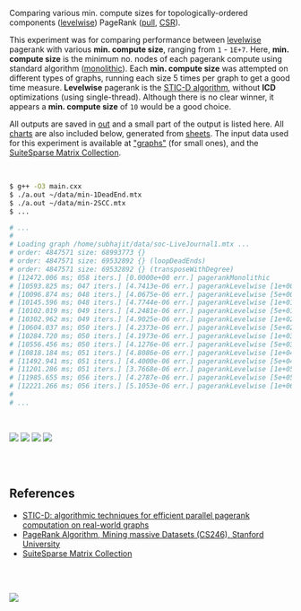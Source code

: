 Comparing various min. compute sizes for topologically-ordered components
([levelwise]) PageRank ([pull], [CSR]).

This experiment was for comparing performance between [levelwise] pagerank
with various **min. compute size**, ranging from `1` - `1E+7`. Here,
**min. compute size** is the minimum no. nodes of each pagerank compute using
standard algorithm ([monolithic]). Each **min. compute size** was attempted on
different types of graphs, running each size 5 times per graph to get a good
time measure. **Levelwise** pagerank is the [STIC-D algorithm], without
**ICD** optimizations (using single-thread). Although there is no clear
winner, it appears a **min. compute size** of `10` would be a good choice.

All outputs are saved in [out](out/) and a small part of the output is listed
here. All [charts] are also included below, generated from [sheets]. The input
data used for this experiment is available at ["graphs"] (for small ones), and
the [SuiteSparse Matrix Collection].

<br>

```bash
$ g++ -O3 main.cxx
$ ./a.out ~/data/min-1DeadEnd.mtx
$ ./a.out ~/data/min-2SCC.mtx
$ ...

# ...
#
# Loading graph /home/subhajit/data/soc-LiveJournal1.mtx ...
# order: 4847571 size: 68993773 {}
# order: 4847571 size: 69532892 {} (loopDeadEnds)
# order: 4847571 size: 69532892 {} (transposeWithDegree)
# [12472.006 ms; 058 iters.] [0.0000e+00 err.] pagerankMonolithic
# [10593.825 ms; 047 iters.] [4.7413e-06 err.] pagerankLevelwise [1e+00 min-compute-size]
# [10096.874 ms; 048 iters.] [4.0675e-06 err.] pagerankLevelwise [5e+00 min-compute-size]
# [10145.596 ms; 048 iters.] [4.7744e-06 err.] pagerankLevelwise [1e+01 min-compute-size]
# [10102.019 ms; 049 iters.] [4.2481e-06 err.] pagerankLevelwise [5e+01 min-compute-size]
# [10302.962 ms; 049 iters.] [4.9025e-06 err.] pagerankLevelwise [1e+02 min-compute-size]
# [10604.037 ms; 050 iters.] [4.2373e-06 err.] pagerankLevelwise [5e+02 min-compute-size]
# [10284.720 ms; 050 iters.] [4.1973e-06 err.] pagerankLevelwise [1e+03 min-compute-size]
# [10556.456 ms; 050 iters.] [4.1276e-06 err.] pagerankLevelwise [5e+03 min-compute-size]
# [10818.184 ms; 051 iters.] [4.8086e-06 err.] pagerankLevelwise [1e+04 min-compute-size]
# [11492.941 ms; 051 iters.] [4.4000e-06 err.] pagerankLevelwise [5e+04 min-compute-size]
# [11201.286 ms; 051 iters.] [3.7668e-06 err.] pagerankLevelwise [1e+05 min-compute-size]
# [11985.655 ms; 056 iters.] [4.2787e-06 err.] pagerankLevelwise [5e+05 min-compute-size]
# [12221.266 ms; 056 iters.] [5.1053e-06 err.] pagerankLevelwise [1e+06 min-compute-size]
#
# ...
```

<br>

[![](https://i.imgur.com/d7a2KUv.png)][sheets]
[![](https://i.imgur.com/N5GTokT.png)][sheets]
[![](https://i.imgur.com/a02NaHs.png)][sheets]
[![](https://i.imgur.com/6BqYmGp.png)][sheets]

<br>
<br>


## References

- [STIC-D: algorithmic techniques for efficient parallel pagerank computation on real-world graphs][STIC-D algorithm]
- [PageRank Algorithm, Mining massive Datasets (CS246), Stanford University](http://snap.stanford.edu/class/cs246-videos-2019/lec9_190205-cs246-720.mp4)
- [SuiteSparse Matrix Collection]

<br>
<br>

[![](https://i.imgur.com/5gcO8cg.jpg)](https://www.youtube.com/watch?v=4Xw0MrllRfQ)

[SuiteSparse Matrix Collection]: https://suitesparse-collection-website.herokuapp.com
[STIC-D algorithm]: https://www.slideshare.net/SubhajitSahu/sticd-algorithmic-techniques-for-efficient-parallel-pagerank-computation-on-realworld-graphs
[monolithic]: https://github.com/puzzlef/pagerank-monolithic-vs-levelwise
[levelwise]: https://github.com/puzzlef/pagerank-monolithic-vs-levelwise
["graphs"]: https://github.com/puzzlef/graphs
[pull]: https://github.com/puzzlef/pagerank-push-vs-pull
[CSR]: https://github.com/puzzlef/pagerank-class-vs-csr
[charts]: https://photos.app.goo.gl/KgBUFkTrHGB4WBfs9
[sheets]: https://docs.google.com/spreadsheets/d/10KhCjLln713-qWsQMURTQKmQsniTO0xwGzNeQkuV3sE/edit?usp=sharing
